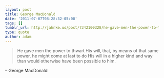 ```yaml
---
layout: post
title: George MacDonald
date: '2011-07-07T08:28:32-05:00'
tags: []
tumblr_url: http://jahnke.us/post/7342100328/he-gave-men-the-power-to-thwart-his-will-that-by
type: quote
author: adam
---
```


> He gave men the power to thwart His will, that, by means of that same power, he might come at last to do His will in a higher kind and way than would otherwise have been possible to him.

– George MacDonald
